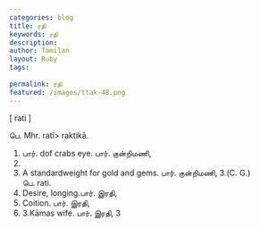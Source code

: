 ```yaml
---
categories: blog
title: ரதி
keywords: ரதி
description: 
author: Tamilan
layout: Ruby
tags: 
 
permalink: ரதி
featured: /images/ttak-48.png
---
```

  
[ rati ]  
  
பெ. Mhr. ratī> raktikā.   
1. பார். dof crabs eye. பார். குன்றிமணி,   
1.   
2. A standardweight for gold and gems. பார். குன்றிமணி, 3.(C. G.)  
பெ. rati.   
1. Desire, longing.பார். இரதி,   
2. Coition. பார். இரதி,   
2. 3.Kāmas wife. பார். இரதி, 3